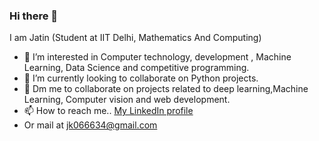 ### Hi there 👋 

I am Jatin (Student at IIT Delhi, Mathematics And Computing)


* 👀 I’m interested in Computer technology, development , Machine Learning, Data Science and competitive programming.
* 🌱 I’m currently looking to collaborate on Python projects.
* 👯 Dm me to collaborate on projects related to deep learning,Machine Learning, Computer vision and web development.
* 📫 How to reach me.. [My LinkedIn profile](https://www.linkedin.com/in/learningfreak6609/)
* Or mail at jk066634@gmail.com
<!--
**learningfreak6609/learningfreak6609** is a ✨ _special_ ✨ repository because its `README.md` (this file) appears on your GitHub profile.

Here are some ideas to get you started:

- 🔭 I’m currently working on ...
- 🌱 I’m currently learning ...
- 👯 I’m looking to collaborate on ...
- 🤔 I’m looking for help with ...
- 💬 Ask me about ...
- 📫 How to reach me: ...
- 😄 Pronouns: ...
- ⚡ Fun fact: ...
-->
